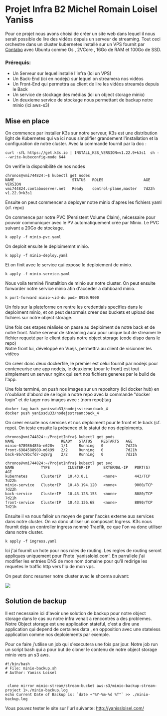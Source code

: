 # Projet Infra B2 Michel Romain Loisel Yaniss


Pour ce projet nous avons choisi de créer un site web dans lequel il nous serait possible de lire des vidéos depuis un serveur de streaming. Tout ceci orchestre dans un cluster kubernetes installé sur un VPS fournit par [Contabo](https://contabo.com/en/)  avec Ubuntu comme Os , 2VCore , 16Go de RAM et 100Go de SSD. 

### Prérequis: 
- Un Serveur sur lequel installé l'infra (Ici un VPS) 
- Un Back-End (ici en nodejs) sur lequel on streamera nos vidéos 
- Un Front-End qui permettra au client de lire les vidéos streamés depuis le Back
- Un service de stockage des médias (ici un object storage minio)
- Un deuxieme service de stockage nous permettant de backup notre minio (ici aws-s3)

## Mise en place

On commence par installer K3s sur notre serveur, K3s est une distribution light  de Kubernetes qui va ici nous simplifier grandement l'installation et la configuration de notre cluster.
Avec la commande fournit par la doc :

```
curl -sfL https://get.k3s.io | INSTALL_K3S_VERSION=v1.22.9+k3s1  sh - --write-kubeconfig-mode 644
```

On verifie la disponibilité de nos nodes 
```
chronos@vmi744824:~$ kubectl get nodes
NAME                          STATUS   ROLES                  AGE     VERSION
vmi744824.contaboserver.net   Ready    control-plane,master   7d22h   v1.22.9+k3s1
```

Ensuite on peut commencer a deployer notre minio d'apres les fichiers yaml (cf. repo)

On commence par notre PVC (Persistent Volume Claim), nécessaire pour pouvoir communiquer avec le PV automatiquement crée par Minio. Le PVC suivant a 20Go de stockage.

```
k apply -f minio-pvc.yaml
```
On deploit ensuite le deploimemnt minio.

```
k apply -f minio-deploy.yaml
```
Et on finit avec le service qui expose le deploiement de minio.

```
k apply -f minio-service.yaml
```

Nous voila terminé l'installtion de minio sur notre cluster. 
On peut ensuite forwarder notre service minio afin d'acceder a dahboard minio.

```
k port-forward minio-<id-du pod> 8950:9000
```
Un fois sur la plateforme on rentre les credentials specifies dans le deploiment minio, et on peut desormais creer des buckets et upload des fichiers sur notre object storage.

Une fois ces etapes réalisés on passe au deploiment de notre back et de notre front.
Notre serveur de streaming aura pour unique but de streamer le fichier requeté par le client depuis notre object storage (code dispo dans le repo)   
Notre front lui, développé en Vuejs, permettra au client de visionner les vidéos

On creer donc deux dockerfile, le premier est celui fournit  par nodejs pour conteneurise une app nodejs, le deuxieme (pour le front) est tout simplement un serveur nginx qui sert nos fichiers generes par le build de l'app.

Une fois terminé, on push nos images sur un repository (ici docker hub) en n'oubliant d'abord de se login a notre repo avec la commande "docker login" et de tager nos images avec :   [nom repo]:tag

```
docker tag back yanissdu33/nodejsstream:back_4
docker push yanissdu33/nodejsstream:back_4
```

On creer ensuite nos services et nos deploiment pour le front et le back (cf. repo).
On teste ensuite la présence et le statut de nos deploiments. 

```
chronos@vmi744824:~/ProjetInfra$ kubectl get pods
NAME                     READY   STATUS    RESTARTS   AGE
minio-678986485b-n628v   1/1     Running   0          7d22h
front-6984588989-m6k99   2/2     Running   0          7d21h
back-867c9bcfd7-zq87g    2/2     Running   0          7d21h
```

```
chronos@vmi744824:~/ProjetInfra$ kubectl get svc
NAME            TYPE        CLUSTER-IP      EXTERNAL-IP   PORT(S)    AGE
kubernetes      ClusterIP   10.43.0.1       <none>        443/TCP    7d22h
minio-service   ClusterIP   10.43.194.120   <none>        9000/TCP   7d22h
back-service    ClusterIP   10.43.128.153   <none>        8080/TCP   7d21h
front-service   ClusterIP   10.43.136.68    <none>        8090/TCP   7d21h
```

Ensuite il va nous falloir un moyen de gerer l'accès externe aux services dans notre cluster.
On va donc utiliser un composant Ingress. 
K3s nous fournit deja un controller ingress nommé Traefik, ce que l'on va donc utiliser dans notre cluster.

```
k apply -f ingress.yaml
```
Ici j'ai fournit un hote pour nos rules de routing. Les regles de routing seront appliques uniquement pour l'hote 'yanissloiel.com'. En parrallele j'ai modifier les entrées DNS de mon nom domaine pour qu'il redirige les requetes le traffic http vers l'ip de mon vps.

On peut donc resumer notre cluster avec le shcema suivant:

![](https://cdn.discordapp.com/attachments/766297605755502592/979340722497011814/Untitled_Diagram.png)

## Solution de backup

Il est necessaire ici d'avoir une solution de backup pour notre object storage dans le cas ou notre infra venait a rencontrés a des problemes. Notre Object storage est une application stateful, c'est a dire une application qui depend de certaines data , en opposition avec une stateless application comme nos deploiements par exemple.

Pour ce faire j'utilise un job qui s'executera une fois par jour.
Notre job run un script bash qui a pour but de cloner le contenu de notre object storage minio vers un s3 aws.

```
#!/bin/bash
# File: minio-backup.sh
# Author: Yaniss Loisel


 clone mirror minio-stream/stream-bucket aws-s3/minio-backup-stream-project 1>./minio-backup.log
echo Current Date of Backup is: `date +"%Y-%m-%d %T"` >> ./minio-backup.log

```

Vous pouvez tester le site sur l'url suivante: http://yanissloisel.com/
